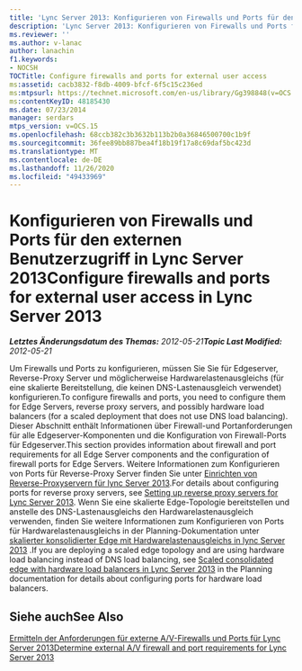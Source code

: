 ```yaml
---
title: 'Lync Server 2013: Konfigurieren von Firewalls und Ports für den externen Benutzerzugriff'
description: 'Lync Server 2013: Konfigurieren von Firewalls und Ports für den Zugriff durch externe Benutzer.'
ms.reviewer: ''
ms.author: v-lanac
author: lanachin
f1.keywords:
- NOCSH
TOCTitle: Configure firewalls and ports for external user access
ms:assetid: cacb3832-f8db-4009-bfcf-6f5c15c236ed
ms:mtpsurl: https://technet.microsoft.com/en-us/library/Gg398848(v=OCS.15)
ms:contentKeyID: 48185430
ms.date: 07/23/2014
manager: serdars
mtps_version: v=OCS.15
ms.openlocfilehash: 68ccb382c3b3632b113b2b0a36846500700c1b9f
ms.sourcegitcommit: 36fee89bb887bea4f18b19f17a8c69daf5bc423d
ms.translationtype: MT
ms.contentlocale: de-DE
ms.lasthandoff: 11/26/2020
ms.locfileid: "49433969"
---
```

# <a name="configure-firewalls-and-ports-for-external-user-access-in-lync-server-2013"></a><span data-ttu-id="68984-103">Konfigurieren von Firewalls und Ports für den externen Benutzerzugriff in Lync Server 2013</span><span class="sxs-lookup"><span data-stu-id="68984-103">Configure firewalls and ports for external user access in Lync Server 2013</span></span>

<div data-xmlns="http://www.w3.org/1999/xhtml">

<div class="topic" data-xmlns="http://www.w3.org/1999/xhtml" data-msxsl="urn:schemas-microsoft-com:xslt" data-cs="https://msdn.microsoft.com/">

<div data-asp="https://msdn2.microsoft.com/asp">



</div>

<div id="mainSection">

<div id="mainBody"><span data-ttu-id="68984-104">

<span> </span></span><span class="sxs-lookup"><span data-stu-id="68984-104">

<span> </span></span></span>

<span data-ttu-id="68984-105">_**Letztes Änderungsdatum des Themas:** 2012-05-21_</span><span class="sxs-lookup"><span data-stu-id="68984-105">_**Topic Last Modified:** 2012-05-21_</span></span>

<span data-ttu-id="68984-106">Um Firewalls und Ports zu konfigurieren, müssen Sie Sie für Edgeserver, Reverse-Proxy Server und möglicherweise Hardwarelastenausgleichs (für eine skalierte Bereitstellung, die keinen DNS-Lastenausgleich verwendet) konfigurieren.</span><span class="sxs-lookup"><span data-stu-id="68984-106">To configure firewalls and ports, you need to configure them for Edge Servers, reverse proxy servers, and possibly hardware load balancers (for a scaled deployment that does not use DNS load balancing).</span></span> <span data-ttu-id="68984-107">Dieser Abschnitt enthält Informationen über Firewall-und Portanforderungen für alle Edgeserver-Komponenten und die Konfiguration von Firewall-Ports für Edgeserver.</span><span class="sxs-lookup"><span data-stu-id="68984-107">This section provides information about firewall and port requirements for all Edge Server components and the configuration of firewall ports for Edge Servers.</span></span> <span data-ttu-id="68984-108">Weitere Informationen zum Konfigurieren von Ports für Reverse-Proxy Server finden Sie unter [Einrichten von Reverse-Proxyservern für lync Server 2013](lync-server-2013-setting-up-reverse-proxy-servers.md).</span><span class="sxs-lookup"><span data-stu-id="68984-108">For details about configuring ports for reverse proxy servers, see [Setting up reverse proxy servers for Lync Server 2013](lync-server-2013-setting-up-reverse-proxy-servers.md).</span></span> <span data-ttu-id="68984-109">Wenn Sie eine skalierte Edge-Topologie bereitstellen und anstelle des DNS-Lastenausgleichs den Hardwarelastenausgleich verwenden, finden Sie weitere Informationen zum Konfigurieren von Ports für Hardwarelastenausgleichs in der Planning-Dokumentation unter [skalierter konsolidierter Edge mit Hardwarelastenausgleichs in lync Server 2013](lync-server-2013-scaled-consolidated-edge-with-hardware-load-balancers.md) .</span><span class="sxs-lookup"><span data-stu-id="68984-109">If you are deploying a scaled edge topology and are using hardware load balancing instead of DNS load balancing, see [Scaled consolidated edge with hardware load balancers in Lync Server 2013](lync-server-2013-scaled-consolidated-edge-with-hardware-load-balancers.md) in the Planning documentation for details about configuring ports for hardware load balancers.</span></span>

<div>

## <a name="see-also"></a><span data-ttu-id="68984-110">Siehe auch</span><span class="sxs-lookup"><span data-stu-id="68984-110">See Also</span></span>


[<span data-ttu-id="68984-111">Ermitteln der Anforderungen für externe A/V-Firewalls und Ports für Lync Server 2013</span><span class="sxs-lookup"><span data-stu-id="68984-111">Determine external A/V firewall and port requirements for Lync Server 2013</span></span>](lync-server-2013-determine-external-a-v-firewall-and-port-requirements.md)  
  

<span data-ttu-id="68984-112"></div>

</div>

<span> </span>

</div>

</div>

</span><span class="sxs-lookup"><span data-stu-id="68984-112"></div>

</div>

<span> </span>

</div>

</div>

</span></span></div>

